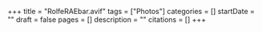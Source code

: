 +++
title = "RolfeRAEbar.avif"
tags = ["Photos"]
categories = []
startDate = ""
draft = false
pages = []
description = ""
citations = []
+++
